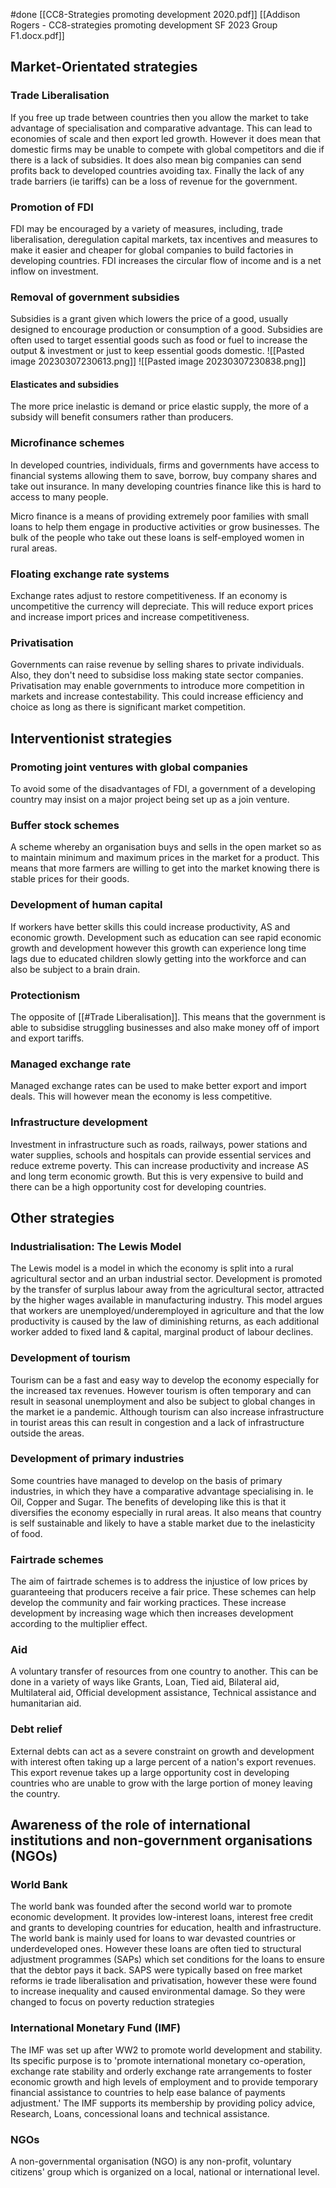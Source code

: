 #done 
[[CC8-Strategies promoting development 2020.pdf]]
[[Addison Rogers - CC8-strategies promoting development SF 2023 Group F1.docx.pdf]]

## Market-Orientated strategies

### Trade Liberalisation 
If you free up trade between countries then you allow the market to take advantage of specialisation and comparative advantage. This can lead to economies of scale and then export led growth. 
However it does mean that domestic firms may be unable to compete with global competitors and die if there is a lack of subsidies. It does also mean big companies can send profits back to developed countries avoiding tax. Finally the lack of any trade barriers (ie tariffs) can be a loss of revenue for the government.

### Promotion of FDI
FDI may be encouraged by a variety of measures, including, trade liberalisation, deregulation capital markets, tax incentives and measures to make it easier and cheaper for global companies to build factories in developing countries. FDI increases the circular flow of income and is a net inflow on investment. 

### Removal of government subsidies
Subsidies is a grant given which lowers the price of a good, usually designed to encourage production or consumption of a good. Subsidies are often used to target essential goods such as food or fuel to increase the output & investment or just to keep essential goods domestic.
![[Pasted image 20230307230613.png]]
![[Pasted image 20230307230838.png]]
#### Elasticates and subsidies
The more price inelastic is demand or price elastic supply, the more of a subsidy will benefit consumers rather than producers. 

### Microfinance schemes
In developed countries, individuals, firms and governments have access to financial systems allowing them to save, borrow, buy company shares and take out insurance. In many developing countries finance like this is hard to access to many people.

Micro finance is a means of providing extremely poor families with small loans to help them engage in productive  activities or grow businesses. The bulk of the people who take out these loans is self-employed women in rural areas. 

### Floating exchange rate systems
Exchange rates adjust to restore competitiveness. If an economy is uncompetitive the currency will depreciate. This will reduce export prices and increase import prices and increase competitiveness. 

### Privatisation
Governments can raise revenue by selling shares to private individuals. Also, they don't need to subsidise loss making state sector companies. Privatisation may enable governments to introduce more competition in markets and increase contestability. This could increase efficiency and choice as long as there is significant market competition.  

## Interventionist strategies

### Promoting joint ventures with global companies
To avoid some of the disadvantages of FDI, a government of a developing country may insist on a major project being set up as a join venture. 

### Buffer stock schemes
A scheme whereby an organisation buys and sells in the open market so as to maintain minimum and maximum prices in the market for a product. This means that more farmers are willing to get into the market knowing there is stable prices for their goods.

### Development of human capital
If workers have better skills this could increase productivity, AS and economic growth. Development such as education can see rapid economic growth and development however this growth can experience long time lags due to educated children slowly getting into the workforce and can also be subject to a brain drain.

### Protectionism 
The opposite of [[#Trade Liberalisation]]. This means that the government is able to subsidise struggling businesses and also make money off of import and export tariffs.

### Managed exchange rate 
Managed exchange rates can be used to make better export and import deals. This will however mean the economy is less competitive.

### Infrastructure development 
Investment in infrastructure such as roads, railways, power stations and water supplies, schools and hospitals can provide essential services and reduce extreme poverty. This can increase productivity and increase AS and long term economic growth. But this is very expensive to build and there can be a high opportunity cost for developing countries. 

## Other strategies

### Industrialisation: The Lewis Model
The Lewis model is a model in which the economy is split into a rural agricultural sector and an urban industrial sector. Development is promoted by the transfer of surplus labour away from the agricultural sector, attracted by the higher wages available in manufacturing industry. This model argues that workers are unemployed/underemployed in agriculture and that the low productivity is caused by the law of diminishing returns, as each additional worker added to fixed land & capital, marginal product of labour declines.

### Development of tourism
Tourism can be a fast and easy way to develop the economy especially for the increased tax revenues. However tourism is often temporary and can result in seasonal unemployment and also be subject to global changes in the market ie a pandemic. Although tourism can also increase infrastructure in tourist areas this can result in congestion and a lack of infrastructure outside the areas.

### Development of primary industries
Some countries have managed to develop on the basis of primary industries, in which they have a comparative advantage specialising in. Ie Oil, Copper and Sugar. The benefits of developing like this is that it diversifies the economy especially in rural areas. It also means that country is self sustainable and likely to have a stable market due to the inelasticity of food.

### Fairtrade schemes
The aim of fairtrade schemes is to address the injustice of low prices by guaranteeing that producers receive a fair price. These schemes can help develop the community and fair working practices. These increase development by increasing wage which then increases development according to the multiplier effect.

### Aid
A voluntary transfer of resources from one country to another. This can be done in a variety of ways like Grants, Loan, Tied aid, Bilateral aid, Multilateral aid, Official development assistance, Technical assistance and humanitarian aid.

### Debt relief
External debts can act as a severe constraint on growth and development with interest often taking up a large percent of a nation's export revenues. This export revenue takes up a large opportunity cost in developing countries who are unable to grow with the large portion of money leaving the country. 


## Awareness of the role of international institutions and non-government organisations (NGOs)

### World Bank
The world bank was founded after the second world war to promote economic development. It provides low-interest loans, interest free credit and grants to developing countries for education, health and infrastructure. The world bank is mainly used for loans to war devasted countries or underdeveloped ones. However these loans are often tied to structural adjustment programmes (SAPs) which set conditions for the loans to ensure that the debtor pays it back. SAPS were typically based on free market reforms ie trade liberalisation and privatisation, however these were found to increase inequality and caused environmental damage. So they were changed to focus on poverty reduction strategies 

### International Monetary Fund (IMF)
The IMF was set up after WW2 to promote world development and stability. Its specific purpose is to 'promote international monetary co-operation, exchange rate stability and orderly exchange rate arrangements to foster economic growth and high levels of employment and to provide temporary financial assistance to countries to help ease balance of payments adjustment.'
The IMF supports its membership by providing policy advice, Research, Loans, concessional loans and technical assistance.

### NGOs
A non-governmental organisation (NGO) is any non-profit, voluntary citizens' group which is organized on a local, national or international level.
